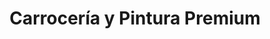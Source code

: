 ---
title: "Carrocería y Pintura Premium"
url: /cartago/carroceria-y-pintura-premium/
shop: reparación de automóviles
---